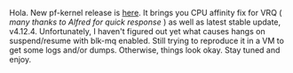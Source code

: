 Hola. New pf-kernel release is [here](https://pf.natalenko.name/sources/4.12/patch-4.12-pf4.xz). It brings you CPU affinity fix for VRQ ( _many thanks to Alfred for quick response_ ) as well as latest stable update, v4.12.4. Unfortunately, I haven't figured out yet what causes hangs on suspend/resume with blk-mq enabled. Still trying to reproduce it in a VM to get some logs and/or dumps. Otherwise, things look okay. Stay tuned and enjoy.
